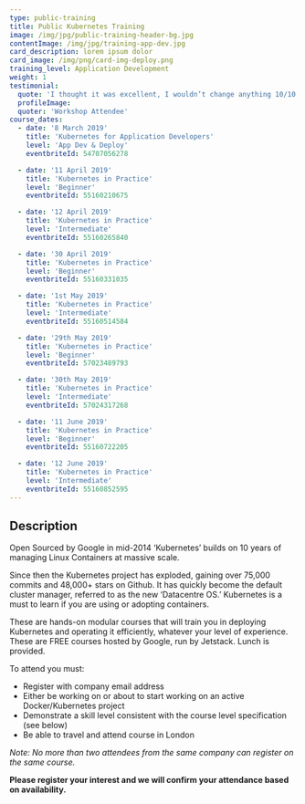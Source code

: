 ```yaml
---
type: public-training
title: Public Kubernetes Training
image: /img/jpg/public-training-header-bg.jpg
contentImage: /img/jpg/training-app-dev.jpg
card_description: lorem ipsum dolor
card_image: /img/png/card-img-deploy.png
training_level: Application Development
weight: 1
testimonial:
  quote: 'I thought it was excellent, I wouldn’t change anything 10/10'
  profileImage:
  quoter: 'Workshop Attendee'
course_dates:
  - date: '8 March 2019'
    title: 'Kubernetes for Application Developers'
    level: 'App Dev & Deploy'
    eventbriteId: 54707056278

  - date: '11 April 2019'
    title: 'Kubernetes in Practice'
    level: 'Beginner'
    eventbriteId: 55160210675

  - date: '12 April 2019'
    title: 'Kubernetes in Practice'
    level: 'Intermediate'
    eventbriteId: 55160265840

  - date: '30 April 2019'
    title: 'Kubernetes in Practice'
    level: 'Beginner'
    eventbriteId: 55160331035

  - date: '1st May 2019'
    title: 'Kubernetes in Practice'
    level: 'Intermediate'
    eventbriteId: 55160514584

  - date: '29th May 2019'
    title: 'Kubernetes in Practice'
    level: 'Beginner'
    eventbriteId: 57023489793

  - date: '30th May 2019'
    title: 'Kubernetes in Practice'
    level: 'Intermediate'
    eventbriteId: 57024317268

  - date: '11 June 2019'
    title: 'Kubernetes in Practice'
    level: 'Beginner'
    eventbriteId: 55160722205

  - date: '12 June 2019'
    title: 'Kubernetes in Practice'
    level: 'Intermediate'
    eventbriteId: 55160852595
---
```


## Description

Open Sourced by Google in mid-2014 ‘Kubernetes’ builds on 10 years of managing Linux Containers at massive scale.

Since then the Kubernetes project has exploded, gaining over 75,000 commits and 48,000+ stars on Github. It has quickly become the default cluster manager, referred to as the new ‘Datacentre OS.’ Kubernetes is a must to learn if you are using or adopting containers.

These are hands-on modular courses that will train you in deploying Kubernetes and operating it efficiently, whatever your level of experience. These are FREE courses hosted by Google, run by Jetstack. Lunch is provided.

To attend you must:

* Register with company email address
* Either be working on or about to start working on an active Docker/Kubernetes project
* Demonstrate a skill level consistent with the course level specification (see below)
* Be able to travel and attend course in London

_Note: No more than two attendees from the same company can register on the same course._

**Please register your interest and we will confirm your attendance based on availability.**
